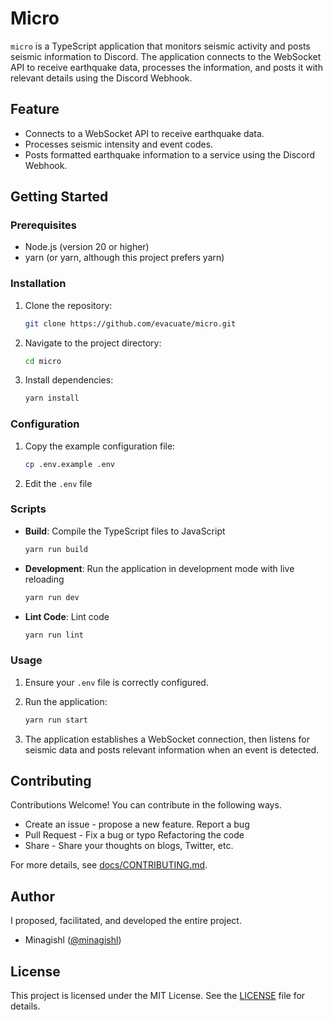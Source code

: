 # Micro

`micro` is a TypeScript application that monitors seismic activity and posts seismic information to Discord. The application connects to the WebSocket API to receive earthquake data, processes the information, and posts it with relevant details using the Discord Webhook.

## Feature

- Connects to a WebSocket API to receive earthquake data.
- Processes seismic intensity and event codes.
- Posts formatted earthquake information to a service using the Discord Webhook.

## Getting Started

### Prerequisites

- Node.js (version 20 or higher)
- yarn (or yarn, although this project prefers yarn)

### Installation

1. Clone the repository:

   ```bash
   git clone https://github.com/evacuate/micro.git
   ```

2. Navigate to the project directory:

   ```bash
   cd micro
   ```

3. Install dependencies:

   ```bash
   yarn install
   ```

### Configuration

1. Copy the example configuration file:

    ```bash
    cp .env.example .env
    ```

2. Edit the `.env` file

### Scripts

- **Build**: Compile the TypeScript files to JavaScript

  ```bash
  yarn run build
  ```

- **Development**: Run the application in development mode with live reloading

  ```bash
  yarn run dev
  ```

- **Lint Code**: Lint code

  ```bash
  yarn run lint
  ```

### Usage

1. Ensure your `.env` file is correctly configured.
2. Run the application:

   ```bash
   yarn run start
   ```

3. The application establishes a WebSocket connection, then listens for seismic data and posts relevant information when an event is detected.

## Contributing

Contributions Welcome! You can contribute in the following ways.

- Create an issue - propose a new feature. Report a bug
- Pull Request - Fix a bug or typo Refactoring the code
- Share - Share your thoughts on blogs, Twitter, etc.

For more details, see [docs/CONTRIBUTING.md](docs/CONTRIBUTING.md).

## Author

I proposed, facilitated, and developed the entire project.

- Minagishl ([@minagishl](https://github.com/minagishl))

## License

This project is licensed under the MIT License. See the [LICENSE](LICENSE) file for details.
